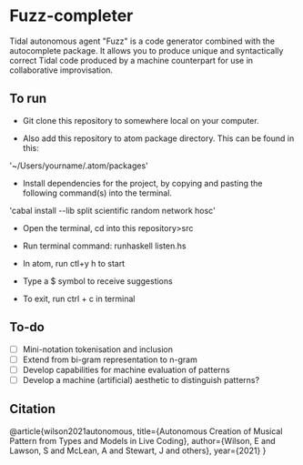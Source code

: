 # Fuzz-completer

Tidal autonomous agent "Fuzz" is a code generator combined with the autocomplete package. It allows you to produce unique and syntactically correct Tidal code produced by a machine counterpart for use in collaborative improvisation.


## To run

* Git clone this repository to somewhere local on your computer.

* Also add this repository to atom package directory. This can be found in this:

'~/Users/yourname/.atom/packages'

* Install dependencies for the project, by copying and pasting the following command(s) into the terminal.

'cabal install --lib split scientific random network hosc'

* Open the terminal, cd into this repository>src

* Run terminal command: runhaskell listen.hs

* In atom, run ctl+y h to start

* Type a $ symbol to receive suggestions

* To exit, run ctrl + c in terminal


## To-do

- [ ] Mini-notation tokenisation and inclusion
- [ ] Extend from bi-gram representation to n-gram
- [ ] Develop capabilities for machine evaluation of patterns
- [ ] Develop a machine (artificial) aesthetic to distinguish patterns?

## Citation

@article{wilson2021autonomous,
  title={Autonomous Creation of Musical Pattern from Types and Models in Live Coding},
  author={Wilson, E and Lawson, S and McLean, A and Stewart, J and others},
  year={2021}
}
